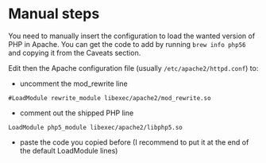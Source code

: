 # Manual steps

You need to manually insert the configuration to load the wanted version of PHP in Apache.
You can get the code to add by running `brew info php56` and copying it from the Caveats section.

Edit then the Apache configuration file (usually `/etc/apache2/httpd.conf`) to:
* uncomment the mod_rewrite line
```Shell
#LoadModule rewrite_module libexec/apache2/mod_rewrite.so
```
* comment out the shipped PHP line
```Shell
LoadModule php5_module libexec/apache2/libphp5.so
```
* paste the code you copied before (I recommend to put it at the end of the default LoadModule lines)
